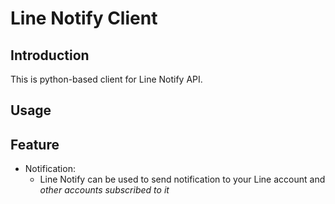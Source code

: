 # Line Notify Client


## Introduction

This is python-based client for Line Notify API.

## Usage


## Feature
- Notification:
  - Line Notify can be used to send notification to your Line account and *other accounts subscribed to it*